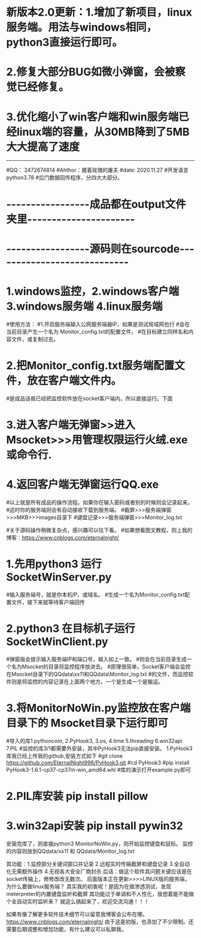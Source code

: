     
# 新版本2.0更新：1.增加了新项目，linux服务端。用法与windows相同，python3直接运行即可。
#              2.修复大部分BUG如微小弹窗，会被察觉已经修复。
#              3.优化缩小了win客户端和win服务端已经linux端的容量，从30MB降到了5MB大大提高了速度
------------------------------------------------------------------------
#QQ： 2472674814
#Ahthor：握着玫瑰的屠夫
#date: 2020.11.27
#开发语言python3.78
#后门数据回传程序，分四大大部分。
# -----------------成品都在output文件夹里----------------------
# -----------------源码则在sourcode----------------------------
# 1.windows监控，2.windows客户端 3.windows服务端 4.linux服务端
#使用方法：
#1.开启服务端输入公网服务端器IP，如果是测试局域网也行
#会在当前目录产生一个名为 Monitor_config.txt的配置文件，
#在目标建立同样名和内容文件，或复制过去。
# 2.把Monitor_config.txt服务端配置文件，放在客户端文件内。
#是成品话我已经把监控软件放在socket客户端内，所以直接运行。下面
# 3.进入客户端无弹窗>>进入Msocket>>>用管理权限运行火绒.exe或命令行.
# 4.返回客户端无弹窗运行QQ.exe
#以上就是所有成品的操作流程。如果你在输入密码或者别的时候则会记录起来。
#这时你的服务端则会有自动接收下载到服务端。
#截屏>>>服务端弹窗>>>MKB>>>images目录下
#键盘记录>>>服务端弹窗>>>Monitor_log.txt

#关于源码操作稍微复杂点，感兴趣可以往下看。
#如果想看图文教程，则上我的博客：https://www.cnblogs.com/eternalnight/
# 1.先用python3 运行SocketWinServer.py 
#输入服务端号，就是你本机IP，或域名。
#生成一个名为Monitor_config.txt配置文件，接下来就等待客户端回传
# 2.python3 在目标机子运行 SocketWinClient.py
#弹窗版会提示输入服务端IP和端口号，输入如上一致。
#则会在当前目录生成一个名为Msocket的目录将监控程序放进去。
#原理很简单，Socket客户端会监控在Msocket目录下的QQdata\xx11和QQdata\Monitor_log.txt
#的文件，而监控软件则是将监控的内容记录在上面两个地方。一个是生成一个是搬运。
# 3.将MonitorNoWin.py监控放在客户端目录下的 Msocket目录下运行即可
#导入的库1.pythoncom, 2.PyHook3, 3.os, 4.time 5.threading 6.win32api 7.PIL
#监控的库3/1都需要外安装，其中PyHook3无法pip直接安装。
1.PyHook3库我已经上传我的github,安装方式如下
#git clone https://github.com/EternalNight996/PyHook3.git
#cd PyHook3
#pip install PyHook3-1.6.1-cp37-cp37m-win_amd64.whl
#库的演示打开example.py即可
# 2.PIL库安装  pip install pillow
# 3.win32api安装 pip install pywin32
安装完库了，则直接python3 MonitorNoWin.py，则开始监控键盘和鼠标。
监控的内容则放到QQdata/xx11 和 QQdata/Monitor_log.txt

其功能：1.监控部分关键词窗口并记录  2.远程实时传输截屏和键盘记录 3.全自动化无需额外操作
        4.无视各大安全厂商封杀
后话：做这个软件其问题关键应该是在socket传输上，修修改改无数次。
    后面版本正在更新>>>>LINUX版的服务端，为什么要做linux服务端？
    其实我的初衷呢！是因为在做渗透测试，发现meterpreter的内置键盘监听和截屏
    其功能过于单调和不人性化，我想着能不能做个全自动实时监听来？
    就这么搞起来了，欢迎交流沟通！！！

如果有像了解更多软件技术细节可以留意我博客会公布在哪。
https://www.cnblogs.com/eternalnight/
由于这是初版，也添加了不少限制。还需要后期调整和增加功能，有什么建议可以私聊我。

